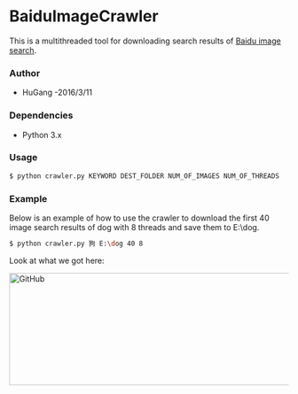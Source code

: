 # BaiduImageCrawler

This is a multithreaded tool for downloading search results of [Baidu image search](http://images.baidu.com/).
### Author
  - HuGang
  -2016/3/11
  
### Dependencies
  - Python 3.x

### Usage
```sh
$ python crawler.py KEYWORD DEST_FOLDER NUM_OF_IMAGES NUM_OF_THREADS
```

### Example
Below is an example of how to use the crawler to download the first 40 image search results of dog with 8 threads and save them to E:\dog.
```sh
$ python crawler.py 狗 E:\dog 40 8
```
Look at what we got here:

 <img src="https://github.com/flexwang/BaiduImageCrawler/raw/master/result.jpg" alt="GitHub" title="snapshot" width="700" height="203" />  
